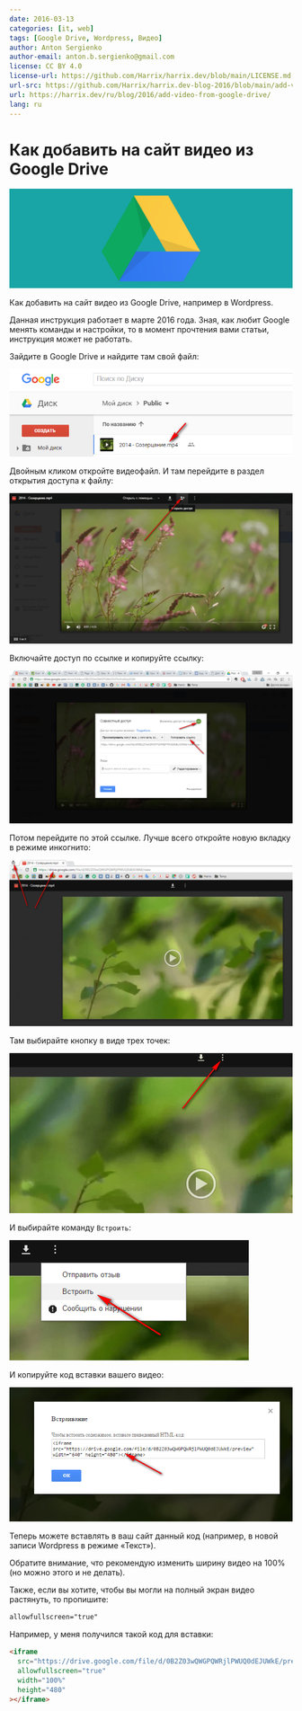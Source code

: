```yaml
---
date: 2016-03-13
categories: [it, web]
tags: [Google Drive, Wordpress, Видео]
author: Anton Sergienko
author-email: anton.b.sergienko@gmail.com
license: CC BY 4.0
license-url: https://github.com/Harrix/harrix.dev/blob/main/LICENSE.md
url-src: https://github.com/Harrix/harrix.dev-blog-2016/blob/main/add-video-from-google-drive/add-video-from-google-drive.md
url: https://harrix.dev/ru/blog/2016/add-video-from-google-drive/
lang: ru
---
```


# Как добавить на сайт видео из Google Drive

![Featured image](featured-image.svg)

Как добавить на сайт видео из Google Drive, например в Wordpress.

Данная инструкция работает в марте 2016 года. Зная, как любит Google менять команды и настройки, то в момент прочтения вами статьи, инструкция может не работать.

Зайдите в Google Drive и найдите там свой файл:

![Файл в Google Drive](img/google-drive_01.png)

Двойным кликом откройте видеофайл. И там перейдите в раздел открытия доступа к файлу:

![Открытый файл](img/google-drive_02.png)

Включайте доступ по ссылке и копируйте ссылку:

![Получение доступа к файлу по ссылке](img/google-drive_03.png)

Потом перейдите по этой ссылке. Лучше всего откройте новую вкладку в режиме инкогнито:

![Открытие ссылки файла](img/google-drive_04.png)

Там выбирайте кнопку в виде трех точек:

![Переход к командам](img/google-drive_05.png)

И выбирайте команду `Встроить`:

![Команда «Встроить»](img/google-drive_06.png)

И копируйте код вставки вашего видео:

![Код встраивания](img/google-drive_07.png)

Теперь можете вставлять в ваш сайт данный код (например, в новой записи Wordpress в режиме «Текст»).

Обратите внимание, что рекомендую изменить ширину видео на 100% (но можно этого и не делать).

Также, если вы хотите, чтобы вы могли на полный экран видео растянуть, то пропишите:

```html
allowfullscreen="true"
```

Например, у меня получился такой код для вставки:

```html
<iframe
  src="https://drive.google.com/file/d/0B2Z03wQWGPQWRjlPWUQ0dEJUWkE/preview"
  allowfullscreen="true"
  width="100%"
  height="480"
></iframe>
```
